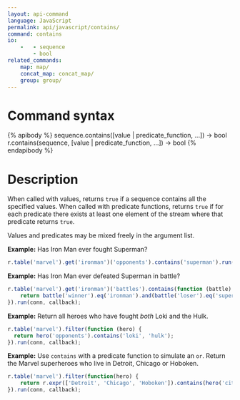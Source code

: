 ```yaml
---
layout: api-command
language: JavaScript
permalink: api/javascript/contains/
command: contains
io:
    -   - sequence
        - bool
related_commands:
    map: map/
    concat_map: concat_map/
    group: group/
---
```


# Command syntax #

{% apibody %}
sequence.contains([value | predicate_function, ...]) &rarr; bool
r.contains(sequence, [value | predicate_function, ...]) &rarr; bool
{% endapibody %}

# Description #

When called with values, returns `true` if a sequence contains all the
specified values.  When called with predicate functions, returns `true`
if for each predicate there exists at least one element of the stream
where that predicate returns `true`.

Values and predicates may be mixed freely in the argument list.

__Example:__ Has Iron Man ever fought Superman?

```javascript
r.table('marvel').get('ironman')('opponents').contains('superman').run(conn, callback);
```

__Example:__ Has Iron Man ever defeated Superman in battle?

```javascript
r.table('marvel').get('ironman')('battles').contains(function (battle) {
    return battle('winner').eq('ironman').and(battle('loser').eq('superman'));
}).run(conn, callback);
```

__Example:__ Return all heroes who have fought _both_ Loki and the Hulk.

```javascript
r.table('marvel').filter(function (hero) {
  return hero('opponents').contains('loki', 'hulk');
}).run(conn, callback);
```

__Example:__ Use `contains` with a predicate function to simulate an `or`. Return the Marvel superheroes who live in Detroit, Chicago or Hoboken.

```javascript
r.table('marvel').filter(function(hero) {
    return r.expr(['Detroit', 'Chicago', 'Hoboken']).contains(hero('city'))
}).run(conn, callback);
```
